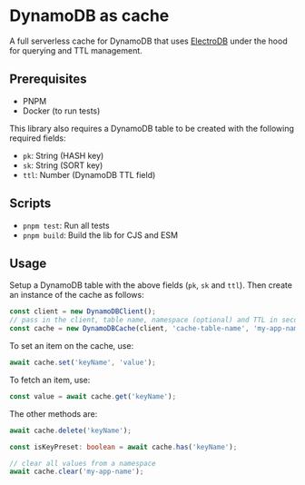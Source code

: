 # DynamoDB as cache

A full serverless cache for DynamoDB that uses [ElectroDB](https://electrodb.dev/en/core-concepts/introduction/) under the hood for querying and TTL management.

## Prerequisites

- PNPM
- Docker (to run tests)

This library also requires a DynamoDB table to be created with the following required fields:

- `pk`: String (HASH key)
- `sk`: String (SORT key)
- `ttl`: Number (DynamoDB TTL field)

## Scripts

- `pnpm test`: Run all tests
- `pnpm build`: Build the lib for CJS and ESM

## Usage

Setup a DynamoDB table with the above fields (`pk`, `sk` and `ttl`). Then create an instance of the cache as follows:

```ts
const client = new DynamoDBClient();
// pass in the client, table name, namespace (optional) and TTL in seconds (optional)
const cache = new DynamoDBCache(client, 'cache-table-name', 'my-app-name', 60);
```

To set an item on the cache, use:

```ts
await cache.set('keyName', 'value');
```

To fetch an item, use:

```ts
const value = await cache.get('keyName');
```

The other methods are:

```ts
await cache.delete('keyName');

const isKeyPreset: boolean = await cache.has('keyName');

// clear all values from a namespace
await cache.clear('my-app-name');
```
